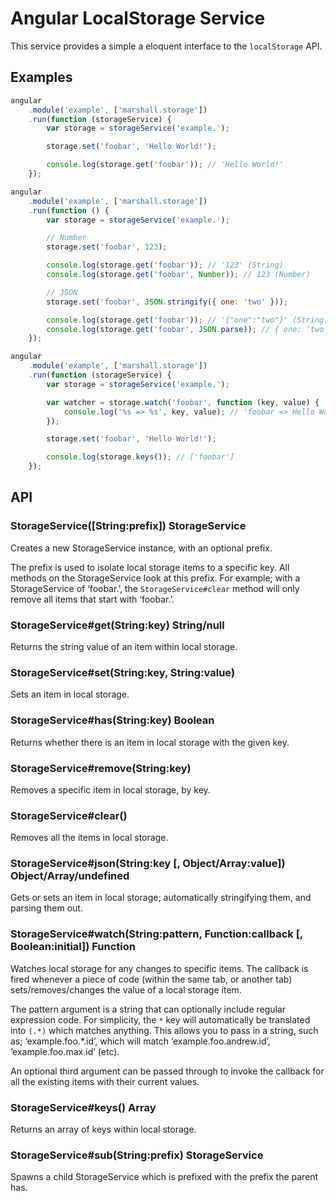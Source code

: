 # Angular LocalStorage Service

This service provides a simple a eloquent interface to the `localStorage` API.

## Examples

```js
angular
    .module('example', ['marshall.storage'])
    .run(function (storageService) {
        var storage = storageService('example.');

        storage.set('foobar', 'Hello World!');

        console.log(storage.get('foobar')); // 'Hello World!'
    });
```

```js
angular
    .module('example', ['marshall.storage'])
    .run(function () {
        var storage = storageService('example.');

        // Number
        storage.set('foobar', 123);

        console.log(storage.get('foobar')); // '123' (String)
        console.log(storage.get('foobar', Number)); // 123 (Number)

        // JSON
        storage.set('foobar', JSON.stringify({ one: 'two' }));

        console.log(storage.get('foobar')); // '{"one":"two"}' (String)
        console.log(storage.get('foobar', JSON.parse)); // { one: 'two' } (Object)
    });
```

```js
angular
    .module('example', ['marshall.storage'])
    .run(function (storageService) {
        var storage = storageService('example.');

        var watcher = storage.watch('foobar', function (key, value) {
            console.log('%s => %s', key, value); // 'foobar => Hello World!'
        });

        storage.set('foobar', 'Hello World!');

        console.log(storage.keys()); // ['foobar']
    });
```

## API

### StorageService([String:prefix]) StorageService

Creates a new StorageService instance, with an optional prefix.

The prefix is used to isolate local storage items to a specific key. All methods on the StorageService look at this prefix. For example; with a StorageService of ‘foobar.’, the `StorageService#clear` method will only remove all items that start with ‘foobar.’.

### StorageService#get(String:key) String/null

Returns the string value of an item within local storage.

### StorageService#set(String:key, String:value)

Sets an item in local storage.

### StorageService#has(String:key) Boolean

Returns whether there is an item in local storage with the given key.

### StorageService#remove(String:key)

Removes a specific item in local storage, by key.

### StorageService#clear()

Removes all the items in local storage.

### StorageService#json(String:key [, Object/Array:value]) Object/Array/undefined

Gets or sets an item in local storage; automatically stringifying them, and parsing them out.

### StorageService#watch(String:pattern, Function:callback [, Boolean:initial]) Function

Watches local storage for any changes to specific items. The callback is fired whenever a piece of code (within the same tab, or another tab) sets/removes/changes the value of a local storage item.

The pattern argument is a string that can optionally include regular expression code. For simplicity, the `*` key will automatically be translated into `(.*)` which matches anything. This allows you to pass in a string, such as; ‘example.foo.*.id’, which will match ‘example.foo.andrew.id’, ‘example.foo.max.id’ (etc).

An optional third argument can be passed through to invoke the callback for all the existing items with their current values.

### StorageService#keys() Array

Returns an array of keys within local storage.

### StorageService#sub(String:prefix) StorageService

Spawns a child StorageService which is prefixed with the prefix the parent has.
